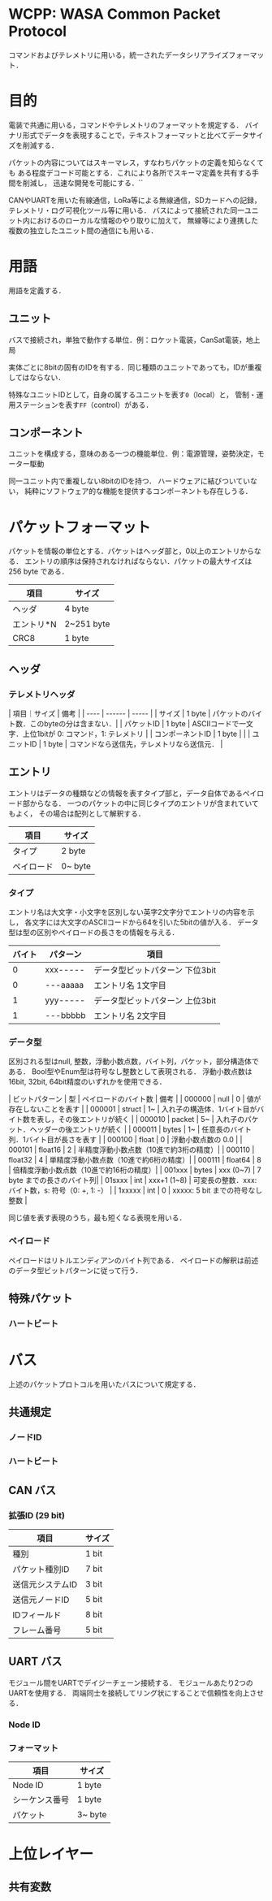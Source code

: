 # WCPP: WASA Common Packet Protocol

コマンドおよびテレメトリに用いる，統一されたデータシリアライズフォーマット．

# 目的
電装で共通に用いる，コマンドやテレメトリのフォーマットを規定する．
バイナリ形式でデータを表現することで，テキストフォーマットと比べてデータサイズを削減する．

パケットの内容についてはスキーマレス，すなわちパケットの定義を知らなくても
ある程度デコード可能とする．これにより各所でスキーマ定義を共有する手間を削減し，
迅速な開発を可能にする．``

CANやUARTを用いた有線通信，LoRa等による無線通信，SDカードへの記録，
テレメトリ・ログ可視化ツール等に用いる．
バスによって接続された同一ユニット内におけるのローカルな情報のやり取りに加えて，
無線等により連携した複数の独立したユニット間の通信にも用いる．

# 用語

用語を定義する．

## ユニット

バスで接続され，単独で動作する単位．例：ロケット電装，CanSat電装，地上局

実体ごとに8bitの固有のIDを有する．同じ種類のユニットであっても，IDが重複してはならない．

特殊なユニットIDとして，自身の属するユニットを表す`0`（local）と，
管制・運用ステーションを表す`FF`（control）がある．

## コンポーネント

ユニットを構成する，意味のある一つの機能単位．例：電源管理，姿勢決定，モーター駆動

同一ユニット内で重複しない8bitのIDを持つ．
ハードウェアに結びついていない，
純粋にソフトウェア的な機能を提供するコンポーネントも存在しうる．


# パケットフォーマット

パケットを情報の単位とする．パケットはヘッダ部と，0以上のエントリからなる．
エントリの順序は保持されなければならない．パケットの最大サイズは 256 byte である．

| 項目   | サイズ |
| ----   | ------ |
| ヘッダ | 4 byte |
| エントリ*N | 2~251 byte |
| CRC8 | 1 byte |

## ヘッダ

### テレメトリヘッダ

| 項目｜サイズ | 備考 |
| ---- | ------ | ----- |
| サイズ | 1 byte | パケットのバイト数．このbyteの分は含まない．|
| パケットID | 1 byte | ASCIIコードで一文字．上位1bitが 0: コマンド，1: テレメトリ |
| コンポーネントID | 1 byte | |
| ユニットID | 1 byte | コマンドなら送信先，テレメトリなら送信元． |

## エントリ

エントリはデータの種類などの情報を表すタイプ部と，データ自体であるペイロード部からなる．
一つのパケットの中に同じタイプのエントリが含まれていてもよく，
その場合は配列として解釈する．

| 項目       | サイズ |
| ----       | ------ |
| タイプ     | 2 byte |
| ペイロード | 0~ byte |

### タイプ

エントリ名は大文字・小文字を区別しない英字2文字分でエントリの内容を示し，
各文字には大文字のASCIIコードから64を引いた5bitの値が入る．
データ型は型の区別やペイロードの長さをの情報を与える．

| バイト | パターン | 項目 |
| --- | --- | --- |
| 0 | xxx----- | データ型ビットパターン 下位3bit |
| 0 | ---aaaaa | エントリ名 1文字目 |
| 1 | yyy----- | データ型ビットパターン 上位3bit |
| 1 | ---bbbbb | エントリ名 2文字目 |

### データ型

区別される型はnull, 整数，浮動小数点数，バイト列，パケット，部分構造体である．
Bool型やEnum型は符号なし整数として表現される．
浮動小数点数は16bit, 32bit, 64bit精度のいずれかを使用できる．

| ビットパターン | 型 | ペイロードのバイト数 | 備考 |
| 000000 | null | 0 | 値が存在しないことを表す |
| 000001 | struct | 1~ | 入れ子の構造体．1バイト目がバイト数を表し，その後エントリが続く |
| 000010 | packet | 5~ | 入れ子のパケット．ヘッダーの後エントリが続く |
| 000011 | bytes | 1~ | 任意長のバイト列．1バイト目が長さを表す |
| 000100 | float | 0 | 浮動小数点数の 0.0 |
| 000101 | float16 | 2 | 半精度浮動小数点数（10進で約3桁の精度）|
| 000110 | float32 | 4 | 単精度浮動小数点数（10進で約6桁の精度）|
| 000111 | float64 | 8 | 倍精度浮動小数点数（10進で約16桁の精度）|
| 001xxx | bytes | xxx (0~7) | 7 byte までの長さのバイト列|
| 01sxxx | int | xxx+1 (1~8) | 可変長の整数．xxx: バイト数，s: 符号（0: +, 1: -） |
| 1xxxxx | int | 0 | xxxxx: 5 bit までの符号なし整数 |

同じ値を表す表現のうち，最も短くなる表現を用いる．

### ペイロード

ペイロードはリトルエンディアンのバイト列である．
ペイロードの解釈は前述のデータ型ビットパターンに従って行う．

## 特殊パケット

### ハートビート



# バス

上述のパケットプロトコルを用いたバスについて規定する．

## 共通規定

### ノードID

### ハートビート

## CAN バス

### 拡張ID (29 bit)

| 項目             | サイズ |
| ----            | ------ |
| 種別             | 1 bit  |
| パケット種別ID    | 7 bit  |
| 送信元システムID | 3 bit   |
| 送信元ノードID   | 5 bit  |
| IDフィールド     | 8 bit  |
| フレーム番号     | 5 bit  |


## UART バス

モジュール間をUARTでデイジーチェーン接続する．
モジュールあたり2つのUARTを使用する．
両端同士を接続してリング状にすることで信頼性を向上させる．

### Node ID

### フォーマット

| 項目       | サイズ |
| ----       | ------ |
| Node ID    | 1 byte |
| シーケンス番号 | 1 byte |
| パケット | 3~ byte |


# 上位レイヤー

## 共有変数

